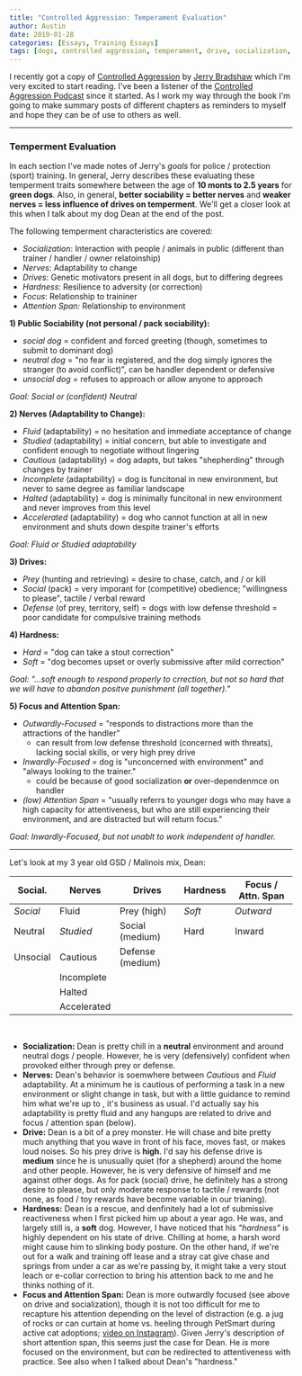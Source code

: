 ```yaml
---
title: "Controlled Aggression: Temperament Evaluation"
author: Austin
date: 2019-01-28
categories: [Essays, Training Essays]
tags: [dogs, controlled aggression, temperament, drive, socialization, nerves, hardness, focus, attention, evaluation, assessment]
---
```


I recently got a copy of [Controlled Aggression](https://www.amazon.com/Controlled-Aggression-Girard-Bradshaw/dp/B005D2SAQ6/ref=sr_1_1?ie=UTF8&qid=1548425622&sr=8-1&keywords=controlled+aggression) by [Jerry Bradshaw](https://www.instagram.com/tarheelk9/) which I'm very excited to start reading.  I've been a listener of the [Controlled Aggression Podcast](http://controlledaggressionpodcast.com/) since it started.  As I work my way through the book I'm going to make summary posts of different chapters as reminders to myself and hope they can be of use to others as well.

---

### Temperment Evaluation

In each section I've made notes of Jerry's *goals* for police / protection (sport) training.  In general, Jerry describes these evaluating these temperment traits somewhere between the age of **10 monts to 2.5 years** for **green dogs**.  Also, in general, **better sociability = better nerves** and **weaker nerves = less influence of drives on temperment**.  We'll get a closer look at this when I talk about my dog Dean at the end of the post.

The following temperment characteristics are covered:

- *Socialization*:  Interaction with people / animals in public (different than trainer / handler / owner relatoinship)
- *Nerves*:  Adaptability to change
- *Drives*:  Genetic motivators present in all dogs, but to differing degrees
- *Hardness*:  Resilience to adversity (or correction)
- *Focus*:  Relationship to traininer
- *Attention Span:*  Relationship to environment

**1) Public Sociability (not personal / pack sociability):**

- *social dog* = confident and forced greeting (though, sometimes to submit to dominant dog)
- *neutral dog* = "no fear is registered, and the dog simply ignores the stranger (to avoid conflict)", can be handler dependent or defensive
- *unsocial dog* = refuses to approach or allow anyone to approach

*Goal:  Social or (confident) Neutral*

**2) Nerves (Adaptability to Change):**

- *Fluid* (adaptability) = no hesitation and immediate acceptance of change
- *Studied* (adaptability) = initial concern, but able to investigate and confident enough to negotiate without lingering
- *Cautious* (adaptability) = dog adapts, but takes "shepherding" through changes by trainer
- *Incomplete* (adaptability) = dog is funcitonal in new environment, but never to same degree as familiar landscape
- *Halted* (adaptability) = dog is minimally funcitonal in new environment and never improves from this level
- *Accelerated* (adaptability) = dog who cannot function at all in new environment and shuts down despite trainer's efforts

*Goal:  Fluid or Studied adaptability*

**3) Drives:**

- *Prey* (hunting and retrieving) = desire to chase, catch, and / or kill
- *Social* (pack) = very imporant for (competitive) obedience; "willingness to please", tactile / verbal reward
- *Defense* (of prey, territory, self) = dogs with low defense threshold = poor candidate for compulsive training methods

**4) Hardness:**

- *Hard* = "dog can take a stout correction"
- *Soft* = "dog becomes upset or overly submissive after mild correction"

*Goal:  "...soft enough to respond properly to crrection, but not so hard that we will have to abandon positve punishment (all together)."*

**5) Focus and Attention Span:**

- *Outwardly-Focused* = "responds to distractions more than the attractions of the handler"
  - can result from low defense threshold (concerned with threats), lacking social skills, or very high prey drive
- *Inwardly-Focused* = dog is "unconcerned with environment" and "always looking to the trainer."
  - could be because of good socialization **or** over-dependenmce on handler
- *(low) Attention Span* = "usually referrs to younger dogs who may have a high capacity for attentiveness, but who are still experiencing their environment, and are distracted but will return focus."

*Goal: Inwardly-Focused, but not unablt to work independent of handler.*

---

Let's look at my 3 year old GSD / Malinois mix, Dean:

| Social.  | Nerves      | Drives           | Hardness | Focus / Attn. Span |
| -------- | ----------- | ---------------- | -------- | ------------------ |
| *Social* | Fluid       | Prey (high)      | *Soft*   | *Outward*          |
| Neutral  | *Studied*   | Social (medium)  | Hard     | Inward             |
| Unsocial | Cautious    | Defense (medium) |          |                    |
|          | Incomplete  |                  |          |                    |
|          | Halted      |                  |          |                    |
|          | Accelerated |                  |          |                    |

<br/>

- **Socialization:**  Dean is pretty chill in a **neutral** environment and around neutral dogs / people.  However, he is very (defensively) confident when provoked either through prey or defense.
- **Nerves:**  Dean's behavior is soemwhere between *Cautious* and *Fluid* adaptability.  At a minimum he is cautious of performing a task in a new environment or slight change in task, but with a little guidance to remind him what we're up to , it's business as usual.  I'd actually say his adaptability is pretty fluid and any hangups are related to drive and focus / attention span (below).
- **Drive:**  Dean is a bit of a prey monster.  He will chase and bite pretty much anything that you wave in front of his face, moves fast, or makes loud noises.  So his  prey drive is **high**.  I'd say his defense drive is **medium** since he is unusually quiet (for a shepherd) around the home and other people.  However, he is very defensive of himself and me against other dogs.  As for pack (social) drive, he definitely has a strong desire to  please, but only moderate response to tactile / rewards (not none, as food / toy rewards have become variable in our trianing).
- **Hardness:**  Dean is a rescue, and denfinitely had a lot of submissive reactiveness when I first picked him up about a year ago.  He was, and largely still is, a **soft** dog.  However, I have noticed that his *"hardness"* is highly dependent on his state of drive.  Chilling at home, a harsh word might cause him to slinking body posture.  On the other hand, if we're out for a walk and training off lease and a stray cat give chase and springs from under a car as we're passing by, it might take a very stout leach or e-collar correction to bring his attention back to me and he thinks nothing of it.
- **Focus and Attention Span:**  Dean is more outwardly focused (see above on drive and socialization), though it is not too difficult for me to recapture his attention depending on the level of distraction (e.g. a jug of rocks or can curtain at home vs. heeling through PetSmart during active cat adoptions; [video on Instagram](https://www.instagram.com/stories/highlights/18027998203060710/)).  Given Jerry's description of short attention span, this seems just the case for Dean.  He *is* more focused on the environment, but *can* be redirected to attentiveness with practice.  See also when I talked about Dean's "hardness."
